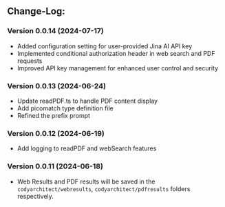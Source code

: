 ## Change-Log:

### Version 0.0.14 (2024-07-17)

- Added configuration setting for user-provided Jina AI API key
- Implemented conditional authorization header in web search and PDF requests
- Improved API key management for enhanced user control and security

### Version 0.0.13 (2024-06-24)

- Update readPDF.ts to handle PDF content display
- Add picomatch type definition file
- Refined the prefix prompt


### Version 0.0.12 (2024-06-19)

- Add logging to readPDF and webSearch features

### Version 0.0.11 (2024-06-18)

- Web Results and PDF results will be saved in the `codyarchitect/webresults`, `codyarchitect/pdfresults` folders respectively.